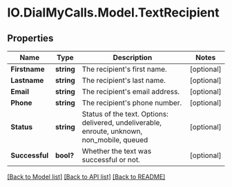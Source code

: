 # IO.DialMyCalls.Model.TextRecipient
## Properties

Name | Type | Description | Notes
------------ | ------------- | ------------- | -------------
**Firstname** | **string** | The recipient&#39;s first name. | [optional] 
**Lastname** | **string** | The recipient&#39;s last name. | [optional] 
**Email** | **string** | The recipient&#39;s email address. | [optional] 
**Phone** | **string** | The recipient&#39;s phone number. | [optional] 
**Status** | **string** | Status of the text. Options: delivered, undeliverable, enroute, unknown, non_mobile, queued | [optional] 
**Successful** | **bool?** | Whether the text was successful or not. | [optional] 

[[Back to Model list]](../README.md#documentation-for-models) [[Back to API list]](../README.md#documentation-for-api-endpoints) [[Back to README]](../README.md)

